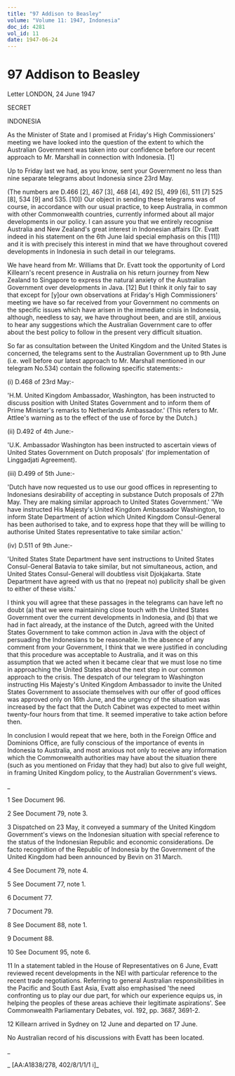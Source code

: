 ```yaml
---
title: "97 Addison to Beasley"
volume: "Volume 11: 1947, Indonesia"
doc_id: 4281
vol_id: 11
date: 1947-06-24
---
```


# 97 Addison to Beasley

Letter LONDON, 24 June 1947

SECRET

INDONESIA

As the Minister of State and I promised at Friday's High Commissioners' meeting we have looked into the question of the extent to which the Australian Government was taken into our confidence before our recent approach to Mr. Marshall in connection with Indonesia. [1]

Up to Friday last we had, as you know, sent your Government no less than nine separate telegrams about Indonesia since 23rd May.

(The numbers are D.466 [2], 467 [3], 468 [4], 492 [5], 499 [6], 511 [7] 525 [8], 534 [9] and 535. [10]) Our object in sending these telegrams was of course, in accordance with our usual practice, to keep Australia, in common with other Commonwealth countries, currently informed about all major developments in our policy. I can assure you that we entirely recognise Australia and New Zealand's great interest in Indonesian affairs (Dr. Evatt indeed in his statement on the 6th June laid special emphasis on this [11]) and it is with precisely this interest in mind that we have throughout covered developments in Indonesia in such detail in our telegrams.

We have heard from Mr. Williams that Dr. Evatt took the opportunity of Lord Killearn's recent presence in Australia on his return journey from New Zealand to Singapore to express the natural anxiety of the Australian Government over developments in Java. [12] But I think it only fair to say that except for [y]our own observations at Friday's High Commissioners' meeting we have so far received from your Government no comments on the specific issues which have arisen in the immediate crisis in Indonesia, although, needless to say, we have throughout been, and are still, anxious to hear any suggestions which the Australian Government care to offer about the best policy to follow in the present very difficult situation.

So far as consultation between the United Kingdom and the United States is concerned, the telegrams sent to the Australian Government up to 9th June (i.e. well before our latest approach to Mr. Marshall mentioned in our telegram No.534) contain the following specific statements:-

(i) D.468 of 23rd May:-

'H.M. United Kingdom Ambassador, Washington, has been instructed to discuss position with United States Government and to inform them of Prime Minister's remarks to Netherlands Ambassador.' (This refers to Mr. Attlee's warning as to the effect of the use of force by the Dutch.)

(ii) D.492 of 4th June:-

'U.K. Ambassador Washington has been instructed to ascertain views of United States Government on Dutch proposals' (for implementation of Linggadjati Agreement).

(iii) D.499 of 5th June:-

'Dutch have now requested us to use our good offices in representing to Indonesians desirability of accepting in substance Dutch proposals of 27th May. They are making similar approach to United States Government.' 'We have instructed His Majesty's United Kingdom Ambassador Washington, to inform State Department of action which United Kingdom Consul-General has been authorised to take, and to express hope that they will be willing to authorise United States representative to take similar action.'

(iv) D.511 of 9th June:-

'United States State Department have sent instructions to United States Consul-General Batavia to take similar, but not simultaneous, action, and United States Consul-General will doubtless visit Djokjakarta. State Department have agreed with us that no (repeat no) publicity shall be given to either of these visits.'

I think you will agree that these passages in the telegrams can have left no doubt (a) that we were maintaining close touch with the United States Government over the current developments in Indonesia, and (b) that we had in fact already, at the instance of the Dutch, agreed with the United States Government to take common action in Java with the object of persuading the Indonesians to be reasonable. In the absence of any comment from your Government, I think that we were justified in concluding that this procedure was acceptable to Australia, and it was on this assumption that we acted when it became clear that we must lose no time in approaching the United States about the next step in our common approach to the crisis. The despatch of our telegram to Washington instructing His Majesty's United Kingdom Ambassador to invite the United States Government to associate themselves with our offer of good offices was approved only on 16th June, and the urgency of the situation was increased by the fact that the Dutch Cabinet was expected to meet within twenty-four hours from that time. It seemed imperative to take action before then.

In conclusion I would repeat that we here, both in the Foreign Office and Dominions Office, are fully conscious of the importance of events in Indonesia to Australia, and most anxious not only to receive any information which the Commonwealth authorities may have about the situation there (such as you mentioned on Friday that they had) but also to give full weight, in framing United Kingdom policy, to the Australian Government's views.

_

1 See Document 96.

2 See Document 79, note 3.

3 Dispatched on 23 May, it conveyed a summary of the United Kingdom Government's views on the Indonesian situation with special reference to the status of the Indonesian Republic and economic considerations. De facto recognition of the Republic of Indonesia by the Government of the United Kingdom had been announced by Bevin on 31 March.

4 See Document 79, note 4.

5 See Document 77, note 1.

6 Document 77.

7 Document 79.

8 See Document 88, note 1.

9 Document 88.

10 See Document 95, note 6.

11 In a statement tabled in the House of Representatives on 6 June, Evatt reviewed recent developments in the NEI with particular reference to the recent trade negotiations. Referring to general Australian responsibilities in the Pacific and South East Asia, Evatt also emphasised 'the need confronting us to play our due part, for which our experience equips us, in helping the peoples of these areas achieve their legitimate aspirations'. See Commonwealth Parliamentary Debates, vol. 192, pp. 3687, 3691-2.

12 Killearn arrived in Sydney on 12 June and departed on 17 June.

No Australian record of his discussions with Evatt has been located.

_

_ [AA:A1838/278, 402/8/1/1/1 i]_
